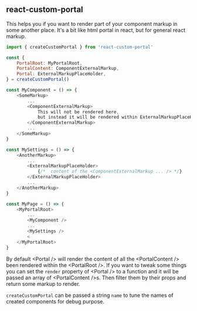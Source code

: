 ## react-custom-portal

This helps you if you want to render part of your component markup in some another place.
It's a bit like html portal in react, but for general react markup.

```js
import { createCustomPortal } from 'react-custom-portal'

const {
	PortalRoot: MyPortalRoot,
	PortalContent: ComponentExternalMarkup,
	Portal: ExternalMarkupPlaceHolder,
} = createCustomPortal()

const MyComponent = () => {
	<SomeMarkup>
		...
		<ComponentExternalMarkup>
			This will not be rendered here,
			but instead it will be rendered within ExternalMarkupPlaceHolder
		</ComponentExternalMarkup>
		...
	</SomeMarkup>
}

const MySettings = () => {
	<AnotherMarkup>
		...
		<ExternalMarkupPlaceHolder>
			{/*  content of the <ComponentExternalMarkup ... /> */}
		</ExternalMarkupPlaceHolder>
		...
	</AnotherMarkup>
}

const MyPage = () => {
	<MyPortalRoot>
		...
		<MyComponent />
		...
		<MySettings />
		<
	</MyPortalRoot>
}

```

By default &lt;Portal /> will render the content of  all the &lt;PortalContent />  been rendered within the &lt;PortalRoot />. If you want to tweak some things you can set the `render` property of &lt;Portal /> to a function and it will be passed an array of &lt;PortalContent />s. Then filter them by their props and return some markup to render.

`createCustomPortal` can be passed a string `name` to tune the names of created components for debug purpose.
